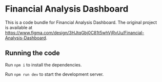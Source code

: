 
  # Financial Analysis Dashboard

  This is a code bundle for Financial Analysis Dashboard. The original project is available at https://www.figma.com/design/3HJtqGbj0C81t5whVjRvUu/Financial-Analysis-Dashboard.

  ## Running the code

  Run `npm i` to install the dependencies.

  Run `npm run dev` to start the development server.
  